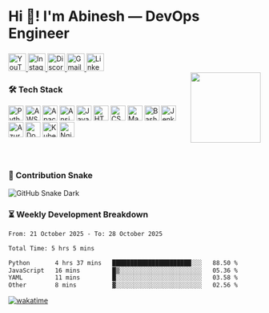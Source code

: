 <h1 align="left">Hi 👋! I'm Abinesh — DevOps Engineer</h1>

###

<div align="left">
  <a href="https://www.youtube.com/" target="_blank">
    <img src="https://img.shields.io/static/v1?message=Youtube&logo=youtube&label=&color=FF0000&logoColor=white&style=for-the-badge" height="35" alt="YouTube"/>
  </a>
  <a href="https://www.instagram.com/" target="_blank">
    <img src="https://img.shields.io/static/v1?message=Instagram&logo=instagram&label=&color=E4405F&logoColor=white&style=for-the-badge" height="35" alt="Instagram"/>
  </a>
  <a href="https://discord.com/" target="_blank">
    <img src="https://img.shields.io/static/v1?message=Discord&logo=discord&label=&color=7289DA&logoColor=white&style=for-the-badge" height="35" alt="Discord"/>
  </a>
  <a href="mailto:s.abinesh102@gmail.com" target="_blank">
    <img src="https://img.shields.io/static/v1?message=Gmail&logo=gmail&label=&color=D14836&logoColor=white&style=for-the-badge" height="35" alt="Gmail"/>
  </a>
  <a href="https://www.linkedin.com/in/abinesh-offi" target="_blank">
    <img src="https://img.shields.io/static/v1?message=LinkedIn&logo=linkedin&label=&color=0077B5&logoColor=white&style=for-the-badge" height="35" alt="LinkedIn"/>
  </a>
</div>



<img align="right" height="140" src="https://media1.tenor.com/m/pMYQAlYxa80AAAAC/coding.gif"  />

###

### 🛠️ Tech Stack
<div align="left">
  <img src="https://cdn.jsdelivr.net/gh/devicons/devicon/icons/python/python-original.svg" height="30" alt="Python"/>
  <img src="https://skillicons.dev/icons?i=aws" height="30" alt="AWS"/>
  <img src="https://cdn.jsdelivr.net/gh/devicons/devicon/icons/apache/apache-original.svg" height="30" alt="Apache"/>
  <img src="https://skillicons.dev/icons?i=ansible" height="30" alt="Ansible"/>
  <img src="https://cdn.jsdelivr.net/gh/devicons/devicon/icons/javascript/javascript-original.svg" height="30" alt="JavaScript"/>
  <img src="https://cdn.jsdelivr.net/gh/devicons/devicon/icons/html5/html5-original.svg" height="30" alt="HTML5"/>
  <img src="https://cdn.jsdelivr.net/gh/devicons/devicon/icons/css3/css3-original.svg" height="30" alt="CSS3"/>
  <img src="https://skillicons.dev/icons?i=maven" height="30" alt="Maven"/>
  <img src="https://skillicons.dev/icons?i=bash" height="30" alt="Bash"/>
  <img src="https://skillicons.dev/icons?i=jenkins" height="30" alt="Jenkins"/>
  <img src="https://skillicons.dev/icons?i=azure" height="30" alt="Azure"/>
  <img src="https://cdn.simpleicons.org/docker/2496ED" height="30" alt="Docker"/>
  <img src="https://cdn.simpleicons.org/kubernetes/326CE5" height="30" alt="Kubernetes"/>
  <img src="https://cdn.simpleicons.org/nginx/009639" height="30" alt="Nginx"/>
</div>

###

<br clear="both">

### 🐍 Contribution Snake
![GitHub Snake Dark](https://abinesh156.github.io/Abinesh156/github-contribution-grid-snake-dark.svg#gh-dark-mode-only)

###

### ⏳ Weekly Development Breakdown
<!--START_SECTION:waka-->

```txt
From: 21 October 2025 - To: 28 October 2025

Total Time: 5 hrs 5 mins

Python       4 hrs 37 mins   ██████████████████████░░░   88.50 %
JavaScript   16 mins         █▒░░░░░░░░░░░░░░░░░░░░░░░   05.36 %
YAML         11 mins         █░░░░░░░░░░░░░░░░░░░░░░░░   03.58 %
Other        8 mins          ▓░░░░░░░░░░░░░░░░░░░░░░░░   02.56 %
```

<!--END_SECTION:waka-->
[![wakatime](https://wakatime.com/badge/user/ab5f202a-2384-4c71-8fb8-292c99893026.svg)](https://wakatime.com/@ab5f202a-2384-4c71-8fb8-292c99893026)

